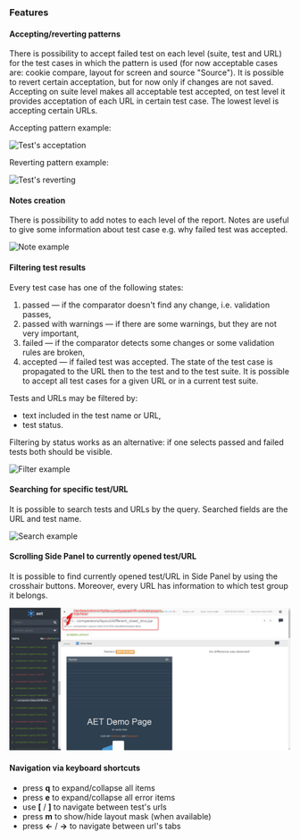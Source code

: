 ### Features
#### Accepting/reverting patterns
There is possibility to accept failed test on each level (suite, test and URL) for the test cases in which the pattern is used (for now acceptable cases are: cookie compare, layout for screen and source "Source"). It is possible to revert certain acceptation, but for now only if changes are not saved. Accepting on suite level makes all acceptable test accepted, on test level it provides acceptation of each URL in certain test case. The lowest level is accepting certain URLs.

Accepting pattern example:

![Test's acceptation](assets/suiteReport/test_accepting.png)

Reverting pattern example:

![Test's reverting](assets/suiteReport/test_reverting.png)

#### Notes creation
There is possibility to add notes to each level of the report. Notes are useful to give some information 
about test case e.g. why failed test was accepted.

![Note example](assets/suiteReport/note_example.png)

#### Filtering test results
Every test case has one of the following states:

1. passed — if the comparator doesn't find any change, i.e. validation passes,
2. passed with warnings — if there are some warnings, but they are not very important,
3. failed — if the comparator detects some changes or some validation rules are broken,
4. accepted — if failed test was accepted.
The state of the test case is propagated to the URL then to the test and to the test suite. It is possible to accept all test cases for a given URL or in a current test suite.

Tests and URLs may be filtered by:

* text included in the test name or URL,
* test status.

Filtering by status works as an alternative: if one selects passed and failed tests both should be visible.

![Filter example](assets/suiteReport/filter-example.png)

#### Searching for specific test/URL
It is possible to search tests and URLs by the query. Searched fields are the URL and test name.

![Search example](assets/suiteReport/search-example.png)

#### Scrolling Side Panel to currently opened test/URL
It is possible to find currently opened test/URL in Side Panel by using the crosshair buttons. 
Moreover, every URL has information to which test group it belongs.

![Find example](assets/suiteReport/find-in-sidepanel-example.png)

#### Navigation via keyboard shortcuts
* press **q** to expand/collapse all items
* press **e** to expand/collapse all error items
* use **[** / **]** to navigate between test's urls
* press **m** to show/hide layout mask (when available)
* press **←** / **→** to navigate between url's tabs